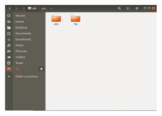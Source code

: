 
<img src="https://github.com/hrswcksono/SoalShiftSISOP20_modul4_A02/blob/master/gambar/1.png" width="500" height="350">
